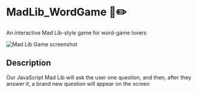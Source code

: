 # MadLib_WordGame :page_with_curl::pencil2:
<p>
An interactive Mad Lib-style game for word-game lovers
</p>

![Mad Lib Game screenshot](http://ga-dash.s3.amazonaws.com/production/assets/madlins-screenshot-5e8cfdc282af133a5077820ea0d4ffe71485d2cd6eb344c96ed04ed44b48def2.png)

## Description
Our JavaScript Mad Lib will ask the user one question, and then, after they answer it, a brand new question will appear on the screen

